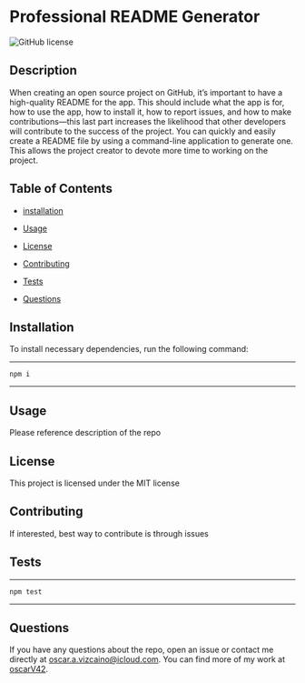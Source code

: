 
# Professional README Generator
![GitHub license](https://img.shields.io/badge/license-MIT-yellow.svg)

## Description

When creating an open source project on GitHub, it’s important to have a high-quality README for the app. This should include what the app is for, how to use the app, how to install it, how to report issues, and how to make contributions—this last part increases the likelihood that other developers will contribute to the success of the project. You can quickly and easily create a README file by using a command-line application to generate one. This allows the project creator to devote more time to working on the project.

## Table of Contents

* [installation](#installation)
          
* [Usage](#usage)

* [License](#license)

* [Contributing](#contributing)

* [Tests](#tests)

* [Questions](#questions)

## Installation

To install necessary dependencies, run the following command:
          
---
    npm i
---

## Usage

Please reference description of the repo


## License

This project is licensed under the MIT license

## Contributing

If interested, best way to contribute is through issues

## Tests

---
    npm test
---

## Questions

If you have any questions about the repo, open an issue or contact me directly at oscar.a.vizcaino@icloud.com. You can find more of my work at 
[oscarV42](https://github.com/oscarV42/).
